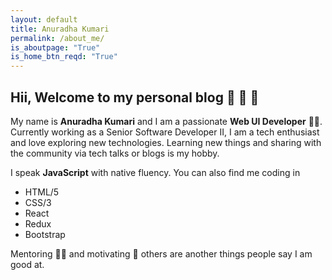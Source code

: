 ```yaml
---
layout: default
title: Anuradha Kumari
permalink: /about_me/
is_aboutpage: "True"
is_home_btn_reqd: "True"
---
```


## Hii, Welcome to my personal blog :wave: :wave: :wave:

My name is **Anuradha Kumari** and I am a passionate **Web UI Developer** :woman_technologist:. Currently working as a Senior Software Developer II, I am a tech enthusiast and love exploring new technologies. Learning new things and sharing with the community via tech talks or blogs is my hobby. 

I speak **JavaScript** with native fluency. You can also find me coding in
- HTML/5
- CSS/3
- React
- Redux
- Bootstrap

Mentoring :woman_teacher: and motivating :butterfly: others are another things people say I am good at. 




